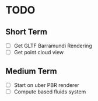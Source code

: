 # TODO

## Short Term

- [ ] Get GLTF Barramundi Rendering
- [ ] Get point cloud view

## Medium Term

- [ ] Start on uber PBR renderer
- [ ] Compute based fluids system
